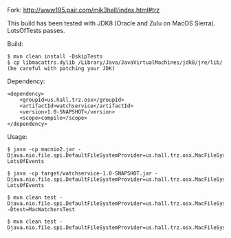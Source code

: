 Fork: http://www195.pair.com/mik3hall/index.html#trz

This build has been tested with JDK8 (Oracle and Zulu on MacOS Sierra). LotsOfTests passes.

Build:

```
$ mvn clean install -DskipTests
$ cp libmacattrs.dylib /Library/Java/JavaVirtualMachines/jdk8/jre/lib/  (be careful with patching your JDK)
```

Dependency:

```
<dependency>
    <groupId>us.hall.trz.osx</groupId>
    <artifactId>watchservice</artifactId>
    <version>1.0-SNAPSHOT</version>
    <scope>compile</scope>
</dependency>
``` 

Usage:

```
$ java -cp macnio2.jar -Djava.nio.file.spi.DefaultFileSystemProvider=us.hall.trz.osx.MacFileSystemProvider LotsOfEvents

$ java -cp target/watchservice-1.0-SNAPSHOT.jar -Djava.nio.file.spi.DefaultFileSystemProvider=us.hall.trz.osx.MacFileSystemProvider LotsOfEvents
```

```
$ mvn clean test -Djava.nio.file.spi.DefaultFileSystemProvider=us.hall.trz.osx.MacFileSystemProvider -Dtest=MacWatchersTest

$ mvn clean test -Djava.nio.file.spi.DefaultFileSystemProvider=us.hall.trz.osx.MacFileSystemProvider
```




